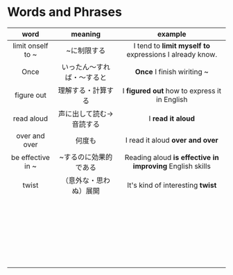# Words and Phrases

| word | meaning | example |
|:-----------:|:------------:|:------------:|
| limit onself to ~       | ~に制限する        | I tend to **limit myself to** expressions I already know.         |
| Once     | いったん〜すれば・〜すると      | **Once** I finish wiriting ~       |
| figure out     | 理解する・計算する      | I **figured out** how to express it in English      |
|  read aloud    |  声に出して読む→音読する     |   I **read it aloud**     |
|  over and over    |  何度も     |   I read it aloud **over and over**     |
|  be effective in ~     |  ~するのに効果的である     |   Reading aloud **is effective in improving** English skills     |
| twist     |  （意外な・思わぬ）展開     |  It's kind of interesting **twist**      |
|      |       |        |
|      |       |        |
|      |       |        |
|      |       |        |
|      |       |        |
|      |       |        |
|      |       |        |
|      |       |        |
|      |       |        |
|      |       |        |
|      |       |        |
|      |       |        |
|      |       |        |
|      |       |        |
|      |       |        |
|      |       |        |
|      |       |        |
|      |       |        |
|      |       |        |
|      |       |        |
|      |       |        |
|      |       |        |
|      |       |        |
|      |       |        |
|      |       |        |
|      |       |        |
|      |       |        |
